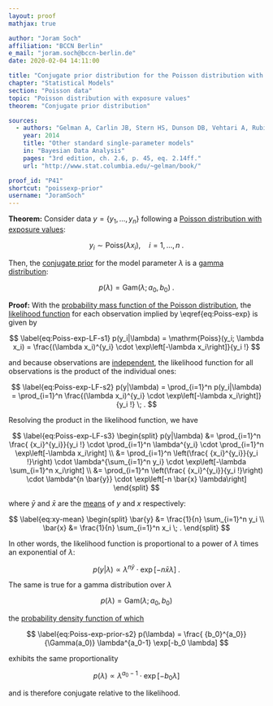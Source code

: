 ```yaml
---
layout: proof
mathjax: true

author: "Joram Soch"
affiliation: "BCCN Berlin"
e_mail: "joram.soch@bccn-berlin.de"
date: 2020-02-04 14:11:00

title: "Conjugate prior distribution for the Poisson distribution with exposure values"
chapter: "Statistical Models"
section: "Poisson data"
topic: "Poisson distribution with exposure values"
theorem: "Conjugate prior distribution"

sources:
  - authors: "Gelman A, Carlin JB, Stern HS, Dunson DB, Vehtari A, Rubin DB"
    year: 2014
    title: "Other standard single-parameter models"
    in: "Bayesian Data Analysis"
    pages: "3rd edition, ch. 2.6, p. 45, eq. 2.14ff."
    url: "http://www.stat.columbia.edu/~gelman/book/"

proof_id: "P41"
shortcut: "poissexp-prior"
username: "JoramSoch"
---
```



**Theorem:** Consider data $y = \left\lbrace y_1, \ldots, y_n \right\rbrace$ following a [Poisson distribution with exposure values](/D/poissexp):

$$ \label{eq:Poiss-exp}
y_i \sim \mathrm{Poiss}(\lambda x_i), \quad i = 1, \ldots, n \; .
$$

Then, the [conjugate prior](/D/prior-conj) for the model parameter $\lambda$ is a [gamma distribution](/D/gam):

$$ \label{eq:Poiss-exp-prior}
p(\lambda) = \mathrm{Gam}(\lambda; a_0, b_0) \; .
$$


**Proof:** With the [probability mass function of the Poisson distribution](/P/poiss-pmf), the [likelihood function](/D/lf) for each observation implied by \eqref{eq:Poiss-exp} is given by

$$ \label{eq:Poiss-exp-LF-s1}
p(y_i|\lambda) = \mathrm{Poiss}(y_i; \lambda x_i) = \frac{(\lambda x_i)^{y_i} \cdot \exp\left[-\lambda x_i\right]}{y_i !}
$$

and because observations are [independent](/D/ind), the likelihood function for all observations is the product of the individual ones:

$$ \label{eq:Poiss-exp-LF-s2}
p(y|\lambda) = \prod_{i=1}^n p(y_i|\lambda) = \prod_{i=1}^n \frac{(\lambda x_i)^{y_i} \cdot \exp\left[-\lambda x_i\right]}{y_i !} \; .
$$

Resolving the product in the likelihood function, we have

$$ \label{eq:Poiss-exp-LF-s3}
\begin{split}
p(y|\lambda) &= \prod_{i=1}^n \frac{ {x_i}^{y_i}}{y_i !} \cdot \prod_{i=1}^n \lambda^{y_i} \cdot \prod_{i=1}^n \exp\left[-\lambda x_i\right] \\
&= \prod_{i=1}^n \left(\frac{ {x_i}^{y_i}}{y_i !}\right) \cdot \lambda^{\sum_{i=1}^n y_i} \cdot \exp\left[-\lambda \sum_{i=1}^n x_i\right] \\
&= \prod_{i=1}^n \left(\frac{ {x_i}^{y_i}}{y_i !}\right) \cdot \lambda^{n \bar{y}} \cdot \exp\left[-n \bar{x} \lambda\right]
\end{split}
$$

where $\bar{y}$ and $\bar{x}$ are the [means](/P/mean-sample) of $y$ and $x$ respectively:

$$ \label{eq:xy-mean}
\begin{split}
\bar{y} &= \frac{1}{n} \sum_{i=1}^n y_i \\
\bar{x} &= \frac{1}{n} \sum_{i=1}^n x_i \; .
\end{split}
$$

In other words, the likelihood function is proportional to a power of $\lambda$ times an exponential of $\lambda$:

$$ \label{eq:Poiss-exp-LF-prop}
p(y|\lambda) \propto \lambda^{n \bar{y}} \cdot \exp\left[-n \bar{x} \lambda\right] \; .
$$

The same is true for a gamma distribution over $\lambda$

$$ \label{eq:Poiss-exp-prior-s1}
p(\lambda) = \mathrm{Gam}(\lambda; a_0, b_0)
$$

the [probability density function of which](/P/gam-pdf)

$$ \label{eq:Poiss-exp-prior-s2}
p(\lambda) = \frac{ {b_0}^{a_0}}{\Gamma(a_0)} \lambda^{a_0-1} \exp[-b_0 \lambda]
$$

exhibits the same proportionality

$$ \label{eq:Poiss-exp-prior-s3}
p(\lambda) \propto \lambda^{a_0-1} \cdot \exp[-b_0 \lambda]
$$

and is therefore conjugate relative to the likelihood.